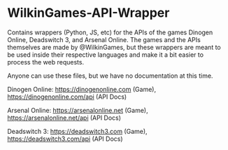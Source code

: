 # WilkinGames-API-Wrapper
Contains wrappers (Python, JS, etc) for the APIs of the games Dinogen Online, Deadswitch 3, and Arsenal Online. The games and the APIs themselves are made by @WilkinGames, but these wrappers are meant to be used inside their respective languages and make it a bit easier to process the web requests.

Anyone can use these files, but we have no documentation at this time.

Dinogen Online: https://dinogenonline.com (Game), https://dinogenonline.com/api (API Docs)

Arsenal Online: https://arsenalonline.net (Game), https://arsenalonline.net/api (API Docs)

Deadswitch 3: https://deadswitch3.com (Game), https://deadswitch3.com/api (API Docs)
